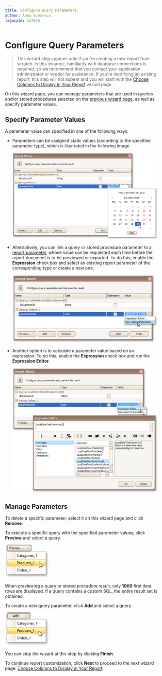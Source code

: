 ```yaml
---
title: Configure Query Parameters
author: Anna Gubareva
legacyId: 117838
---
```

# Configure Query Parameters
> This wizard step appears only if you're creating a new report from scratch. In this instance, familiarity with database connections is required, so we recommend that you contact your application administrator or vendor for assistance. If you're modifying an existing report, this step will not appear and you will start with the [Choose Columns to Display in Your Report](../choose-columns-to-display-in-your-report.md) wizard page.

On this wizard page, you can manage parameters that are used in queries and/or stored procedures selected on the [previous wizard page](create-a-query-or-select-a-stored-procedure.md), as well as specify parameter values.

## <a name="values"/>Specify Parameter Values
A parameter value can specified in one of the following ways.
* Parameters can be assigned static values (according to the specified parameter type), which is illustrated in the following image.
	
	![eud-win-report-wizard-configure-parameters-date-value](../../../../../../images/img126671.png)
* Alternatively, you can link a query or stored procedure parameter to a [report parameter](../../../report-editing-basics/add-parameters-to-a-report.md), whose value can be requested each time before the report document is to be previewed or exported. To do this, enable the **Expression** check box and select an existing report parameter of the corresponding type or create a new one.
	
	![eud-win-report-wizard-configure-parameters-report-parameter](../../../../../../images/img126672.png)
* Another option is to calculate a parameter value based on an expression. To do this, enable the **Expression** check box and run the **Expression Editor**.
	
	![eud-win-report-wizard-configure-parameters-expression](../../../../../../images/img126673.png)

## <a name="manage"/>Manage Parameters
To delete a specific parameter, select it on this wizard page and click **Remove**.

To execute a specific query with the specified parameter values, click **Preview** and select a query.

![eud-win-report-wizard-configure-parameters-preview](../../../../../../images/img126674.png)

When previewing a query or stored procedure result, only **1000** first data rows are displayed. If a query contains a custom SQL, the entire result set is obtained.

To create a new query parameter, click **Add** and select a query.

![eud-win-report-wizard-configure-parameters-adding](../../../../../../images/img126675.png)

You can stop the wizard at this step by clicking **Finish**.

To continue report customization, click **Next** to proceed to the next wizard page: [Choose Columns to Display in Your Report](../choose-columns-to-display-in-your-report.md).